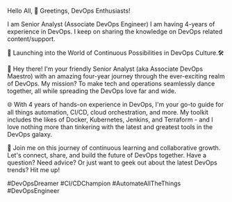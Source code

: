 Hello All,
👋 Greetings, DevOps Enthusiasts!

I am Senior Analyst (Associate DevOps Engineer) I am having 4-years of experience in DevOps. I keep on sharing the knowledge on DevOps related content/support.

🚀 Launching into the World of Continuous Possibilities in DevOps Culture.🛠️

👋 Hey there! I'm your friendly Senior Analyst (aka Associate DevOps Maestro) with an amazing four-year journey through the ever-exciting realm of DevOps. My mission? To make tech and operations seamlessly dance together, all while spreading the DevOps love far and wide.

🌐 With 4 years of hands-on experience in DevOps, I'm your go-to guide for all things automation, CI/CD, cloud orchestration, and more. My toolkit includes the likes of Docker, Kubernetes, Jenkins, and Terraform - and I love nothing more than tinkering with the latest and greatest tools in the DevOps galaxy.

🌟 Join me on this journey of continuous learning and collaborative growth. Let's connect, share, and build the future of DevOps together. Have a question? Need advice? Or just want to geek out about the latest DevOps trends? Hit me up!

#DevOpsDreamer #CI/CDChampion #AutomateAllTheThings #DevOpsEngineer

<!---
GitGuru4DevOps-Venkatesh/GitGuru4DevOps-Venkatesh is a ✨ special ✨ repository because its `README.md` (this file) appears on your GitHub profile.
You can click the Preview link to take a look at your changes.
--->
